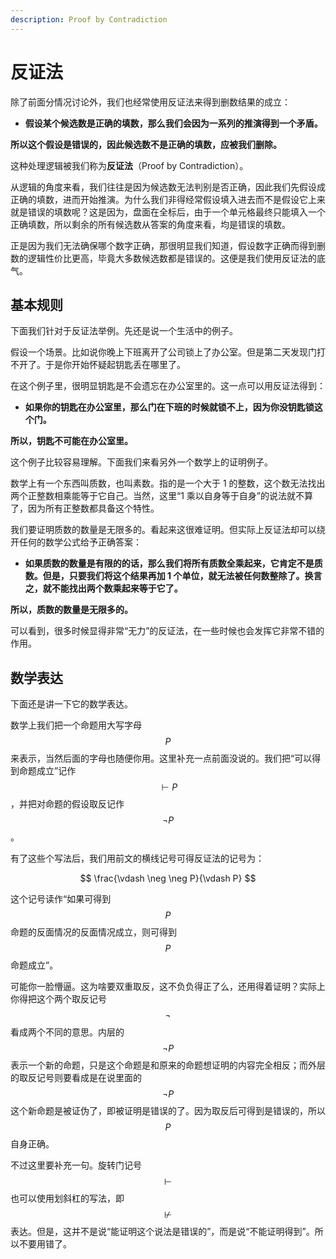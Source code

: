 ```yaml
---
description: Proof by Contradiction
---
```


# 反证法

除了前面分情况讨论外，我们也经常使用反证法来得到删数结果的成立：

* **假设某个候选数是正确的填数，那么我们会因为一系列的推演得到一个矛盾。**

**所以这个假设是错误的，因此候选数不是正确的填数，应被我们删除。**

这种处理逻辑被我们称为**反证法**（Proof by Contradiction）。

从逻辑的角度来看，我们往往是因为候选数无法判别是否正确，因此我们先假设成正确的填数，进而开始推演。为什么我们非得经常假设填入进去而不是假设它上来就是错误的填数呢？这是因为，盘面在全标后，由于一个单元格最终只能填入一个正确填数，所以剩余的所有候选数从答案的角度来看，均是错误的填数。

正是因为我们无法确保哪个数字正确，那很明显我们知道，假设数字正确而得到删数的逻辑性价比更高，毕竟大多数候选数都是错误的。这便是我们使用反证法的底气。

## 基本规则 <a href="#rule" id="rule"></a>

下面我们针对于反证法举例。先还是说一个生活中的例子。

假设一个场景。比如说你晚上下班离开了公司锁上了办公室。但是第二天发现门打不开了。于是你开始怀疑起钥匙丢在哪里了。

在这个例子里，很明显钥匙是不会遗忘在办公室里的。这一点可以用反证法得到：

* **如果你的钥匙在办公室里，那么门在下班的时候就锁不上，因为你没钥匙锁这个门。**

**所以，钥匙不可能在办公室里。**

这个例子比较容易理解。下面我们来看另外一个数学上的证明例子。

数学上有一个东西叫质数，也叫素数。指的是一个大于 1 的整数，这个数无法找出两个正整数相乘能等于它自己。当然，这里“1 乘以自身等于自身”的说法就不算了，因为所有正整数都具备这个特性。

我们要证明质数的数量是无限多的。看起来这很难证明。但实际上反证法却可以绕开任何的数学公式给予正确答案：

* **如果质数的数量是有限的的话，那么我们将所有质数全乘起来，它肯定不是质数。但是，只要我们将这个结果再加 1 个单位，就无法被任何数整除了。换言之，就不能找出两个数乘起来等于它了。**

**所以，质数的数量是无限多的。**

可以看到，很多时候显得非常“无力”的反证法，在一些时候也会发挥它非常不错的作用。

## 数学表达 <a href="#expression" id="expression"></a>

下面还是讲一下它的数学表达。

数学上我们把一个命题用大写字母 $$P$$ 来表示，当然后面的字母也随便你用。这里补充一点前面没说的。我们把“可以得到命题成立”记作 $$\vdash P$$，并把对命题的假设取反记作 $$\neg P$$。

有了这些个写法后，我们用前文的横线记号可得反证法的记号为：

$$
\frac{\vdash \neg \neg P}{\vdash P}
$$

这个记号读作“如果可得到 $$P$$ 命题的反面情况的反面情况成立，则可得到 $$P$$ 命题成立”。

可能你一脸懵逼。这为啥要双重取反，这不负负得正了么，还用得着证明？实际上你得把这个两个取反记号 $$\neg$$ 看成两个不同的意思。内层的 $$\neg P$$ 表示一个新的命题，只是这个命题是和原来的命题想证明的内容完全相反；而外层的取反记号则要看成是在说里面的 $$\neg P$$ 这个新命题是被证伪了，即被证明是错误的了。因为取反后可得到是错误的，所以 $$P$$ 自身正确。

不过这里要补充一句。旋转门记号 $$\vdash$$ 也可以使用划斜杠的写法，即 $$\not\vdash$$ 表达。但是，这并不是说“能证明这个说法是错误的”，而是说“不能证明得到”。所以不要用错了。
